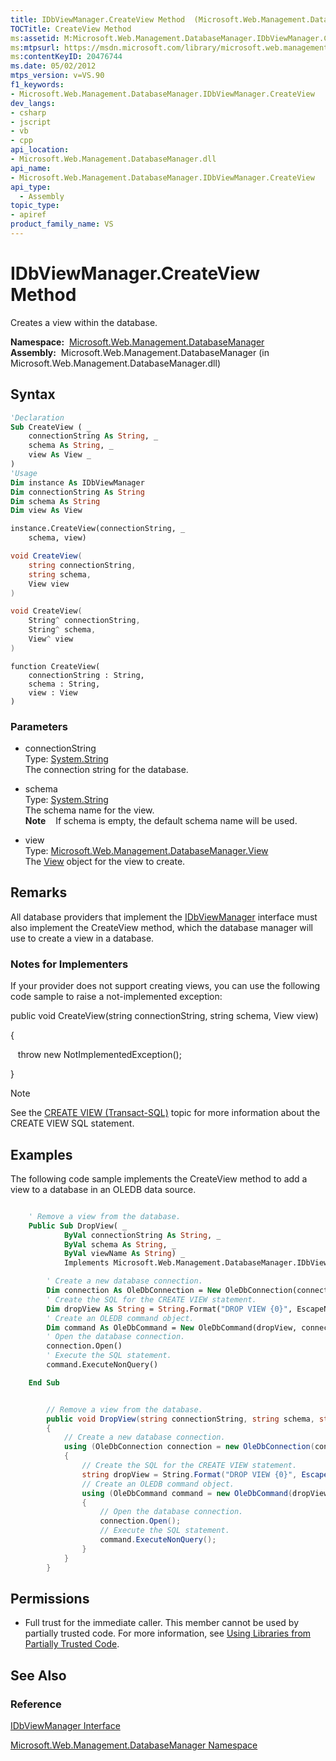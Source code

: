 ```yaml
---
title: IDbViewManager.CreateView Method  (Microsoft.Web.Management.DatabaseManager)
TOCTitle: CreateView Method
ms:assetid: M:Microsoft.Web.Management.DatabaseManager.IDbViewManager.CreateView(System.String,System.String,Microsoft.Web.Management.DatabaseManager.View)
ms:mtpsurl: https://msdn.microsoft.com/library/microsoft.web.management.databasemanager.idbviewmanager.createview(v=VS.90)
ms:contentKeyID: 20476744
ms.date: 05/02/2012
mtps_version: v=VS.90
f1_keywords:
- Microsoft.Web.Management.DatabaseManager.IDbViewManager.CreateView
dev_langs:
- csharp
- jscript
- vb
- cpp
api_location:
- Microsoft.Web.Management.DatabaseManager.dll
api_name:
- Microsoft.Web.Management.DatabaseManager.IDbViewManager.CreateView
api_type:
  - Assembly
topic_type:
- apiref
product_family_name: VS
---
```


# IDbViewManager.CreateView Method

Creates a view within the database.

**Namespace:**  [Microsoft.Web.Management.DatabaseManager](microsoft-web-management-databasemanager-namespace.md)  
**Assembly:**  Microsoft.Web.Management.DatabaseManager (in Microsoft.Web.Management.DatabaseManager.dll)

## Syntax

```vb
'Declaration
Sub CreateView ( _
    connectionString As String, _
    schema As String, _
    view As View _
)
'Usage
Dim instance As IDbViewManager
Dim connectionString As String
Dim schema As String
Dim view As View

instance.CreateView(connectionString, _
    schema, view)
```

```csharp
void CreateView(
    string connectionString,
    string schema,
    View view
)
```

```cpp
void CreateView(
    String^ connectionString, 
    String^ schema, 
    View^ view
)
```

```jscript
function CreateView(
    connectionString : String, 
    schema : String, 
    view : View
)
```

### Parameters

  - connectionString  
    Type: [System.String](https://msdn.microsoft.com/library/s1wwdcbf)  
    The connection string for the database.  

<!-- end list -->

  - schema  
    Type: [System.String](https://msdn.microsoft.com/library/s1wwdcbf)  
    The schema name for the view.  
    **Note**    If schema is empty, the default schema name will be used.  

<!-- end list -->

  - view  
    Type: [Microsoft.Web.Management.DatabaseManager.View](view-class-microsoft-web-management-databasemanager.md)  
    The [View](view-class-microsoft-web-management-databasemanager.md) object for the view to create.  

## Remarks

All database providers that implement the [IDbViewManager](idbviewmanager-interface-microsoft-web-management-databasemanager.md) interface must also implement the CreateView method, which the database manager will use to create a view in a database.

### 

### Notes for Implementers

If your provider does not support creating views, you can use the following code sample to raise a not-implemented exception:

public void CreateView(string connectionString, string schema, View view)

{

   throw new NotImplementedException();

}


> [!NOTE]  
> See the [CREATE VIEW (Transact-SQL)](https://msdn.microsoft.com/library/ms187956.aspx) topic for more information about the CREATE VIEW SQL statement.


## Examples

The following code sample implements the CreateView method to add a view to a database in an OLEDB data source.

```vb

    ' Remove a view from the database.
    Public Sub DropView( _
            ByVal connectionString As String, _
            ByVal schema As String, _
            ByVal viewName As String) _
            Implements Microsoft.Web.Management.DatabaseManager.IDbViewManager.DropView

        ' Create a new database connection.
        Dim connection As OleDbConnection = New OleDbConnection(connectionString)
        ' Create the SQL for the CREATE VIEW statement.
        Dim dropView As String = String.Format("DROP VIEW {0}", EscapeName(viewName))
        ' Create an OLEDB command object.
        Dim command As OleDbCommand = New OleDbCommand(dropView, connection)
        ' Open the database connection.
        connection.Open()
        ' Execute the SQL statement.
        command.ExecuteNonQuery()

    End Sub

```

```csharp

        // Remove a view from the database.
        public void DropView(string connectionString, string schema, string viewName)
        {
            // Create a new database connection.
            using (OleDbConnection connection = new OleDbConnection(connectionString))
            {
                // Create the SQL for the CREATE VIEW statement.
                string dropView = String.Format("DROP VIEW {0}", EscapeName(viewName));
                // Create an OLEDB command object.
                using (OleDbCommand command = new OleDbCommand(dropView, connection))
                {
                    // Open the database connection.
                    connection.Open();
                    // Execute the SQL statement.
                    command.ExecuteNonQuery();
                }
            }
        }

```

## Permissions

  - Full trust for the immediate caller. This member cannot be used by partially trusted code. For more information, see [Using Libraries from Partially Trusted Code](https://msdn.microsoft.com/library/8skskf63).

## See Also

### Reference

[IDbViewManager Interface](idbviewmanager-interface-microsoft-web-management-databasemanager.md)

[Microsoft.Web.Management.DatabaseManager Namespace](microsoft-web-management-databasemanager-namespace.md)

